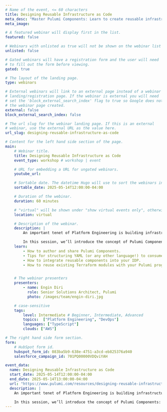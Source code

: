 ```yaml
---
# Name of the event, <= 60 characters
title: Designing Reusable Infrastructure as Code
meta_desc: "Master Pulumi Components: Learn to create reusable infrastructure code across languages, enabling DRY principles and powerful cross-team infrastructure sharing."
meta_image:

# A featured webinar will display first in the list.
featured: false

# Webinars with unlisted as true will not be shown on the webinar list
unlisted: false

# Gated webinars will have a registration form and the user will need
# to fill out the form before viewing.
gated: true

# The layout of the landing page.
type: webinars

# External webinars will link to an external page instead of a webinar
# landing/registration page. If the webinar is external you will need
# set the 'block_external_search_index' flag to true so Google does not index
# the webinar page created.
external: false
block_external_search_index: false

# The url slug for the webinar landing page. If this is an external
# webinar, use the external URL as the value here.
url_slug: designing-reusable-infrastructure-as-code

# Content for the left hand side section of the page.
main:
    # Webinar title.
    title: Designing Reusable Infrastructure as Code
    event_type: workshop # workshop | event

    # URL for embedding a URL for ungated webinars.
    youtube_url:

    # Sortable date. The datetime Hugo will use to sort the webinars in date order.
    sortable_date: 2025-05-14T12:00:00-04:00

    # Duration of the webinar.
    duration: 60 minutes

    # "virtual" will be shown under "show virtual events only", otherwise shown as City, State (seattle, wa)
    location: virtual

    # Description of the webinar.
    description: |
        An important tenet of Platform Engineering is building infrastructure code that is DRY (don’t repeat yourself). This makes it easier to maintain core infrastructure components and ensures best practices are reflected in each new instance of your infrastructure.

        In this session, we’ll introduce the concept of Pulumi Components: packages that can be authored in one language and consumed from any other language. This enables platform engineering teams to create powerful patterns for reuse across their organization: sharing infrastructure libraries written in common programming languages that can easily be instantiated from a simple YAML file.
    learn:
        - How to author and share Pulumi Components.
        - Tips for structuring YAML (or any other language!) to consume a Library with maximum reusability.
        - How to integrate reusable components into your IDP.
        - How to reuse existing Terraform modules with your Pulumi programs.


    # The webinar presenters
    presenters:
        - name: Engin Diri
          role: Senior Solutions Architect, Pulumi
          photo: /images/team/engin-diri.jpg

    # case-sensitive
    tags:
        level: Intermediate # Beginner, Intermediate, Advanced
        topics:  ["Platform Engineering", "DevOps"]
        languages: ["TypeScript"]
        clouds: ["AWS"]

# The right hand side form section.
form:
    # HubSpot form id.
    hubspot_form_id: 083ba5b9-638e-4751-a3cd-eb825376a940
    salesforce_campaign_id: 701PQ00000VDQviYAH

event_data:
  name: Designing Reusable Infrastructure as Code
  start_date: 2025-05-14T12:00:00-04:00
  end_date: 2025-05-14T13:00:00-04:00
  url: "https://www.pulumi.com/resources/designing-reusable-infrastructure-as-code/"
  description: |
    An important tenet of Platform Engineering is building infrastructure code that is DRY (don’t repeat yourself). This makes it easier to maintain core infrastructure components and ensures best practices are reflected in each new instance of your infrastructure.

    In this session, we’ll introduce the concept of Pulumi Components: packages that can be authored in one language and consumed from any other language. This enables platform engineering teams to create powerful patterns for reuse across their organization: sharing infrastructure libraries written in common programming languages that can easily be instantiated from a simple YAML file.
---
```


